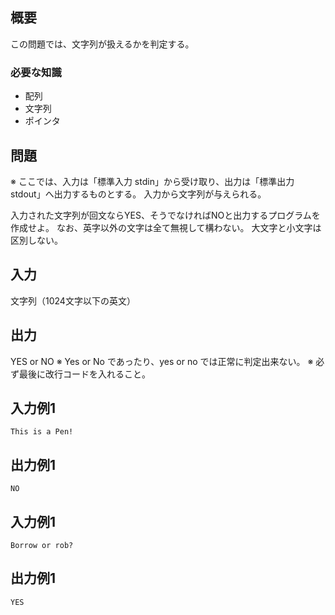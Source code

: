 概要
------
この問題では、文字列が扱えるかを判定する。

### 必要な知識
* 配列
* 文字列
* ポインタ

問題
------
※ ここでは、入力は「標準入力 stdin」から受け取り、出力は「標準出力 stdout」へ出力するものとする。
入力から文字列が与えられる。

入力された文字列が回文ならYES、そうでなければNOと出力するプログラムを作成せよ。
なお、英字以外の文字は全て無視して構わない。
大文字と小文字は区別しない。


入力
-----------
文字列（1024文字以下の英文）


出力
-----------
YES or NO
※ Yes or No であったり、yes or no では正常に判定出来ない。
※ 必ず最後に改行コードを入れること。


入力例1
-----------
    This is a Pen!


出力例1
-----------
    NO


入力例1
-----------
    Borrow or rob?

出力例1
-----------
    YES


